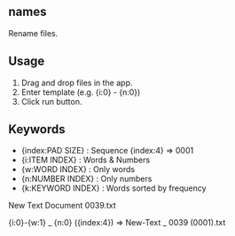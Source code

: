 ## names

Rename files.

## Usage

1. Drag and drop files in the app.
2. Enter template (e.g. {i:0} - {n:0})
3. Click run button.

## Keywords

- {index:PAD SIZE} : Sequence {index:4} => 0001
- {i:ITEM INDEX} : Words & Numbers
- {w:WORD INDEX} : Only words
- {n:NUMBER INDEX} : Only numbers
- {k:KEYWORD INDEX} : Words sorted by frequency

New Text Document 0039.txt

{i:0}-{w:1} _ {n:0} ({index:4})
=> New-Text _ 0039 (0001).txt